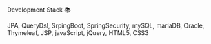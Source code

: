 Development Stack 📚


JPA, QueryDsl, SrpingBoot, SpringSecurity, mySQL, mariaDB, Oracle, Thymeleaf, JSP, javaScript, jQuery, HTML5, CSS3
